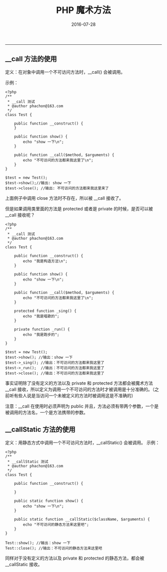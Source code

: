 ﻿---
title: PHP 魔术方法
date: 2016-07-28
categories: PHP
tags:
  - PHP
---
----------------------------------

## __call 方法的使用

定义：在对象中调用一个不可访问方法时，__call() 会被调用。

<!-- more -->

示例：

```
<?php
/**
 * __call 测试 
 * @author phachon@163.com
 */
class Test {

	public function __construct() {
	}

	public function show() {
		echo "show 一下\n";
	}
	
	public function __call($method, $arguments) {
		echo "不可访问的方法都来我这里了\n";
	}
}

$test = new Test(); 
$test->show();//输出: show 一下
$test->close(); //输出: 不可访问的方法都来我这里来了
```

上面例子中调用 close 方法时不存在，所以被 __call 接收了。

但是如果调用类里面的方法是 protected 或者是 private 的时候，是否可以被 __call 接收呢？

```
<?php
/**
 * __call 测试 
 * @author phachon@163.com
 */
class Test {

	public function __construct() {
		echo "我是构造方法\n";
	}

	public function show() {
		echo "show 一下\n";
	}

	public function __call($method, $arguments) {
		echo "不可访问的方法都来我这里了\n";
	}

	protected function _sing() {
		echo "我是唱歌的";
	}

	private function _run() {
		echo "我是跑步的";
	}
}

$test = new Test();
$test->show(); //输出：show 一下
$test->_sing(); //输出：不可访问的方法都来我这里了
$test->_run();  //输出：不可访问的方法都来我这里了
$test->close(); //输出：不可访问的方法都来我这里了
```

事实证明除了没有定义的方法以及 private 和 protected 方法都会被魔术方法 __call 接收，所以定义为调用一个不可访问的方法时才被调用是十分准确的。（之前听有些人说是当访问一个未被定义的方法时被调用这是不准确的）

注意：__call 在使用时必须声明为 public 并且，方法必须有带两个参数，一个是 被调用的方法名，一个是方法携带的参数。

## __callStatic 方法的使用

定义：用静态方式中调用一个不可访问方法时，__callStatic() 会被调用。
示例：

```
<?php
/**
 * __callStatic 测试 
 * @author phachon@163.com
 */
class Test {

	public function __construct() {
		
	}

	public static function show() {
		echo "show 一下\n";
	}

	public static function __callStatic($className, $arguments) {
		echo "不可访问的静态方法来这里吧";
	}
}

Test::show(); //输出：show 一下
Test::close(); //输出：不可访问的静态方法来这里吧
```

同样对于没有定义的方法以及 private 和 protected 的静态方法，都会被__callStatic 接收。